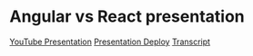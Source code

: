 # Angular vs React presentation

[YouTube Presentation](https://youtu.be/d9t0nmg2F0w)
[Presentation Deploy](https://rolling-scopes-school.github.io/alexanderkrasovskiy-JSFE2022Q1/presentation/)
[Transcript](https://docs.google.com/document/d/1AnK1dCyJ7l4InbZd7yvLGLWzQeaymPnLNcSVqS4I9OE/edit?usp=sharing)
